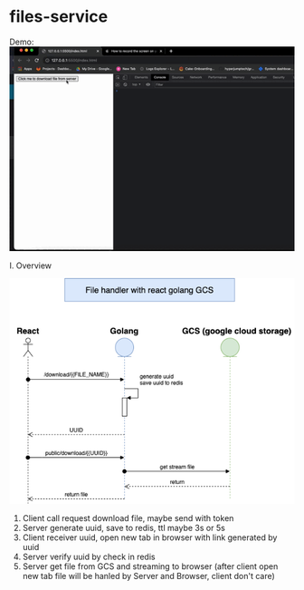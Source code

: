 # files-service
Demo: 
 ![alt text](https://github.com/hongminhcbg/files-service/blob/main/images/demo.gif?raw=true)

I. Overview

![alt text](https://github.com/hongminhcbg/files-service/blob/main/images/over.png?raw=true)

1. Client call request download file, maybe send with token
2. Server generate uuid, save to redis, ttl maybe 3s or 5s
3. Client receiver uuid, open new tab in browser with link generated by uuid
4. Server verify uuid by check in redis
5. Server get file from GCS and streaming to browser (after client open new tab file will be hanled by Server and Browser, client don't care)
